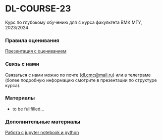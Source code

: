 # DL-COURSE-23
Курс по глубокому обучению для 4 курса факультета ВМК МГУ, 2023/2024

### Правила оценивания

[Презентация с оцениванием](???)

### Связь с нами

Связаться с нами можно по почте (dl.cmc@mail.ru) или в телеграме (более подробную информацию смотрите в презентации по структуре курса).

### Материалы

* to be fullfilled...

### Дополнительные материалы
[Работа с jupyter notebook и python](https://youtube.com/playlist?list=PLzdAwQrglFyIkkvIlUeo_xX08WvKM6L0-)

